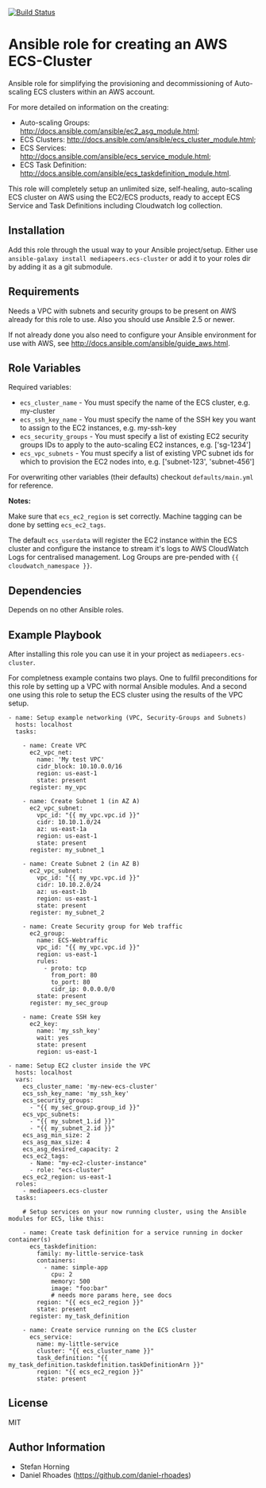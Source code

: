[![Build Status](https://travis-ci.org/mediapeers/ansible-role-ecs-cluster.svg?branch=master)](https://travis-ci.org/mediapeers/ansible-role-ecs-cluster)

# Ansible role for creating an AWS ECS-Cluster

Ansible role for simplifying the provisioning and decommissioning of Auto-scaling ECS clusters within an AWS account.

For more detailed on information on the creating:

* Auto-scaling Groups: http://docs.ansible.com/ansible/ec2_asg_module.html;
* ECS Clusters: http://docs.ansible.com/ansible/ecs_cluster_module.html;
* ECS Services: http://docs.ansible.com/ansible/ecs_service_module.html;
* ECS Task Definition: http://docs.ansible.com/ansible/ecs_taskdefinition_module.html.

This role will completely setup an unlimited size, self-healing, auto-scaling ECS cluster on AWS using the EC2/ECS products,
ready to accept ECS Service and Task Definitions including Cloudwatch log collection.

## Installation

Add this role through the usual way to your Ansible project/setup. Either use `ansible-galaxy install mediapeers.ecs-cluster` or add it
to your roles dir by adding it as a git submodule.

## Requirements

Needs a VPC with subnets and security groups to be present on AWS already for this role to use. Also you should use Ansible 2.5 or newer.

If not already done you also need to configure your Ansible environment for use with AWS, see http://docs.ansible.com/ansible/guide_aws.html.

## Role Variables

Required variables:

* `ecs_cluster_name` - You must specify the name of the ECS cluster, e.g. my-cluster
* `ecs_ssh_key_name` - You must specify the name of the SSH key you want to assign to the EC2 instances, e.g. my-ssh-key
* `ecs_security_groups` - You must specify a list of existing EC2 security groups IDs to apply to the auto-scaling EC2 instances, e.g. ['sg-1234']
* `ecs_vpc_subnets` - You must specify a list of existing VPC subnet ids for which to provision the EC2 nodes into, e.g. ['subnet-123', 'subnet-456']

For overwriting other variables (their defaults) checkout `defaults/main.yml` for reference.

**Notes:**

Make sure that `ecs_ec2_region` is set correctly. Machine tagging can be done by setting `ecs_ec2_tags`.

The default `ecs_userdata` will register the EC2 instance within the ECS cluster and configure the instance to stream it's logs to AWS CloudWatch Logs
for centralised management. Log Groups are pre-pended with `{{ cloudwatch_namespace }}`.

## Dependencies

Depends on no other Ansible roles.

## Example Playbook

After installing this role you can use it in your project as `mediapeers.ecs-cluster`.

For completness example contains two plays. One to fullfil preconditions for this role by setting up a VPC with normal Ansible modules. And a second
one using this role to setup the ECS cluster using the results of the VPC setup.


```
- name: Setup example networking (VPC, Security-Groups and Subnets)
  hosts: localhost
  tasks:

    - name: Create VPC
      ec2_vpc_net:
        name: 'My test VPC'
        cidr_block: 10.10.0.0/16
        region: us-east-1
        state: present
      register: my_vpc

    - name: Create Subnet 1 (in AZ A)
      ec2_vpc_subnet:
        vpc_id: "{{ my_vpc.vpc.id }}"
        cidr: 10.10.1.0/24
        az: us-east-1a
        region: us-east-1
        state: present
      register: my_subnet_1

    - name: Create Subnet 2 (in AZ B)
      ec2_vpc_subnet:
        vpc_id: "{{ my_vpc.vpc.id }}"
        cidr: 10.10.2.0/24
        az: us-east-1b
        region: us-east-1
        state: present
      register: my_subnet_2

    - name: Create Security group for Web traffic
      ec2_group:
        name: ECS-Webtraffic
        vpc_id: "{{ my_vpc.vpc.id }}"
        region: us-east-1
        rules:
          - proto: tcp
            from_port: 80
            to_port: 80
            cidr_ip: 0.0.0.0/0
        state: present
      register: my_sec_group

    - name: Create SSH key
      ec2_key:
        name: 'my_ssh_key'
        wait: yes
        state: present
        region: us-east-1

- name: Setup EC2 cluster inside the VPC
  hosts: localhost
  vars:
    ecs_cluster_name: 'my-new-ecs-cluster'
    ecs_ssh_key_name: 'my_ssh_key'
    ecs_security_groups:
      - "{{ my_sec_group.group_id }}"
    ecs_vpc_subnets:
      - "{{ my_subnet_1.id }}"
      - "{{ my_subnet_2.id }}"
    ecs_asg_min_size: 2
    ecs_asg_max_size: 4
    ecs_asg_desired_capacity: 2
    ecs_ec2_tags:
      - Name: "my-ec2-cluster-instance"
      - role: "ecs-cluster"
    ecs_ec2_region: us-east-1
  roles:
    - mediapeers.ecs-cluster
  tasks:

    # Setup services on your now running cluster, using the Ansible modules for ECS, like this:

    - name: Create task definition for a service running in docker container(s)
      ecs_taskdefinition:
        family: my-little-service-task
        containers:
          - name: simple-app
            cpu: 2
            memory: 500
            image: "foo:bar"
            # needs more params here, see docs
        region: "{{ ecs_ec2_region }}"
        state: present
      register: my_task_definition

    - name: Create service running on the ECS cluster
      ecs_service:
        name: my-little-service
        cluster: "{{ ecs_cluster_name }}"
        task_definition: "{{ my_task_definition.taskdefinition.taskDefinitionArn }}"
        region: "{{ ecs_ec2_region }}"
        state: present
```

## License

MIT

## Author Information

- Stefan Horning
- Daniel Rhoades (https://github.com/daniel-rhoades)

